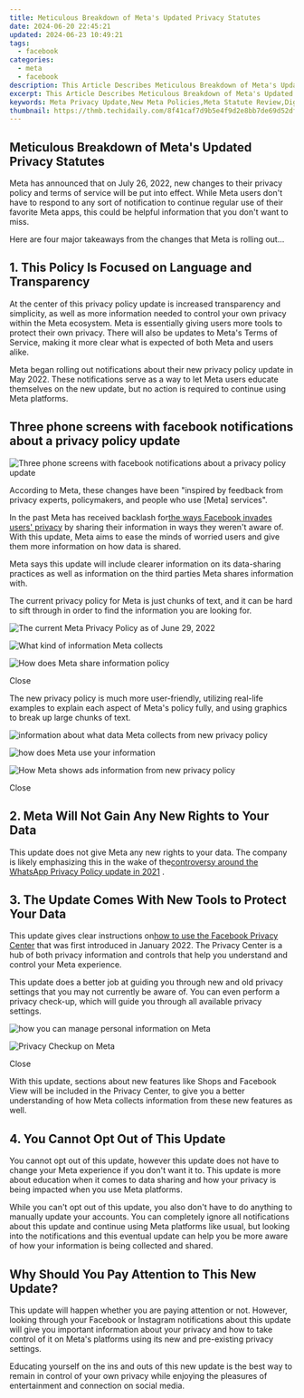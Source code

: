 ```yaml
---
title: Meticulous Breakdown of Meta's Updated Privacy Statutes
date: 2024-06-20 22:45:21
updated: 2024-06-23 10:49:21
tags:
  - facebook
categories:
  - meta
  - facebook
description: This Article Describes Meticulous Breakdown of Meta's Updated Privacy Statutes
excerpt: This Article Describes Meticulous Breakdown of Meta's Updated Privacy Statutes
keywords: Meta Privacy Update,New Meta Policies,Meta Statute Review,Digital Privacy Guide,Privacy Law Breakdown,Online Data Protection,Meta Policy Explained,Meta,Privacy Update,Statutes Reviewed,Breakdown of Privacy Law
thumbnail: https://thmb.techidaily.com/8f41caf7d9b5e4f9d2e8bb7de69d52df6f6bccbd4e17b1b94150ffa9569118d6.jpg
---
```


## Meticulous Breakdown of Meta's Updated Privacy Statutes

 Meta has announced that on July 26, 2022, new changes to their privacy policy and terms of service will be put into effect. While Meta users don't have to respond to any sort of notification to continue regular use of their favorite Meta apps, this could be helpful information that you don't want to miss.

 Here are four major takeaways from the changes that Meta is rolling out...

## 1\. This Policy Is Focused on Language and Transparency

 At the center of this privacy policy update is increased transparency and simplicity, as well as more information needed to control your own privacy within the Meta ecosystem. Meta is essentially giving users more tools to protect their own privacy. There will also be updates to Meta's Terms of Service, making it more clear what is expected of both Meta and users alike.

 Meta began rolling out notifications about their new privacy policy update in May 2022\. These notifications serve as a way to let Meta users educate themselves on the new update, but no action is required to continue using Meta platforms.

## Three phone screens with facebook notifications about a privacy policy update

![Three phone screens with facebook notifications about a privacy policy update](https://static0.makeuseofimages.com/wordpress/wp-content/uploads/2022/06/Meta_Notifications.jpeg)

 According to Meta, these changes have been "inspired by feedback from privacy experts, policymakers, and people who use \[Meta\] services".

 In the past Meta has received backlash for[the ways Facebook invades users' privacy](https://www.makeuseof.com/ways-facebook-invades-privacy-stop/) by sharing their information in ways they weren't aware of. With this update, Meta aims to ease the minds of worried users and give them more information on how data is shared.

 Meta says this update will include clearer information on its data-sharing practices as well as information on the third parties Meta shares information with.

 The current privacy policy for Meta is just chunks of text, and it can be hard to sift through in order to find the information you are looking for.

![The current Meta Privacy Policy as of June 29, 2022](https://static1.makeuseofimages.com/wordpress/wp-content/uploads/2022/06/current_privacy_policy.jpg)

![What kind of information Meta collects](https://static1.makeuseofimages.com/wordpress/wp-content/uploads/2022/06/examplie_of_current_policy.jpg)

![How does Meta share information policy](https://static1.makeuseofimages.com/wordpress/wp-content/uploads/2022/06/example_of_current_policy2.jpg)

Close

 The new privacy policy is much more user-friendly, utilizing real-life examples to explain each aspect of Meta's policy fully, and using graphics to break up large chunks of text.

![information about what data Meta collects from new privacy policy](https://static1.makeuseofimages.com/wordpress/wp-content/uploads/2022/06/new_policy.jpg)

![how does Meta use your information](https://static1.makeuseofimages.com/wordpress/wp-content/uploads/2022/06/new_policy2.jpg)

![How Meta shows ads information from new privacy policy](https://static1.makeuseofimages.com/wordpress/wp-content/uploads/2022/06/new_policy3.jpg)

Close

## 2\. Meta Will Not Gain Any New Rights to Your Data

 This update does not give Meta any new rights to your data. The company is likely emphasizing this in the wake of the[controversy around the WhatsApp Privacy Policy update in 2021](https://www.makeuseof.com/whatsapp-delays-privacy-policy-facebook-data-sharing-controversy/) .

## 3\. The Update Comes With New Tools to Protect Your Data

 This update gives clear instructions on[how to use the Facebook Privacy Center](https://www.makeuseof.com/how-to-use-facebook-privacy-center/) that was first introduced in January 2022\. The Privacy Center is a hub of both privacy information and controls that help you understand and control your Meta experience.

 This update does a better job at guiding you through new and old privacy settings that you may not currently be aware of. You can even perform a privacy check-up, which will guide you through all available privacy settings.

![how you can manage personal information on Meta](https://static1.makeuseofimages.com/wordpress/wp-content/uploads/2022/06/manage_or_delete_info.jpg)

![Privacy Checkup on Meta](https://static1.makeuseofimages.com/wordpress/wp-content/uploads/2022/06/privacy_checkup.jpg)

Close

 With this update, sections about new features like Shops and Facebook View will be included in the Privacy Center, to give you a better understanding of how Meta collects information from these new features as well.

## 4\. You Cannot Opt Out of This Update

 You cannot opt out of this update, however this update does not have to change your Meta experience if you don't want it to. This update is more about education when it comes to data sharing and how your privacy is being impacted when you use Meta platforms.

 While you can't opt out of this update, you also don't have to do anything to manually update your accounts. You can completely ignore all notifications about this update and continue using Meta platforms like usual, but looking into the notifications and this eventual update can help you be more aware of how your information is being collected and shared.

## Why Should You Pay Attention to This New Update?

 This update will happen whether you are paying attention or not. However, looking through your Facebook or Instagram notifications about this update will give you important information about your privacy and how to take control of it on Meta's platforms using its new and pre-existing privacy settings.

 Educating yourself on the ins and outs of this new update is the best way to remain in control of your own privacy while enjoying the pleasures of entertainment and connection on social media.


<ins class="adsbygoogle"
     style="display:block"
     data-ad-format="autorelaxed"
     data-ad-client="ca-pub-7571918770474297"
     data-ad-slot="1223367746"></ins>



<ins class="adsbygoogle"
     style="display:block"
     data-ad-client="ca-pub-7571918770474297"
     data-ad-slot="8358498916"
     data-ad-format="auto"
     data-full-width-responsive="true"></ins>
